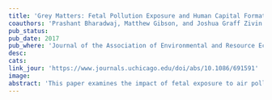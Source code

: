 ```yaml
---
title: 'Grey Matters: Fetal Pollution Exposure and Human Capital Formation'
coauthors: 'Prashant Bharadwaj, Matthew Gibson, and Joshua Graff Zivin'
pub_status:
pub_date: 2017
pub_where: 'Journal of the Association of Environmental and Resource Economists 4, no. 2 (June 2017): 505-542'
desc:
cats:
link_jour: 'https://www.journals.uchicago.edu/doi/abs/10.1086/691591'
image:
abstract: 'This paper examines the impact of fetal exposure to air pollution on fourth-grade test scores in Santiago, Chile. We rely on comparisons across siblings which address concerns about locational sorting (for nonmovers) and all other time-invariant family characteristics that can lead to endogenous exposure to poor environmental quality. We also exploit data on air quality alerts to help address concerns related to short-run time-varying avoidance behavior, which has been shown to be important in a number of other contexts. We find a strong negative effect from fetal exposure to carbon monoxide (CO) and correlated pollutants (like PM10) on math and language skills measured in fourth grade. These effects are economically significant, and our back-of-the-envelope calculations suggest that the 50% reduction in CO in Santiago between 1990 and 2005 increased lifetime earnings by approximately US$100 million per birth cohort.'
---
```

